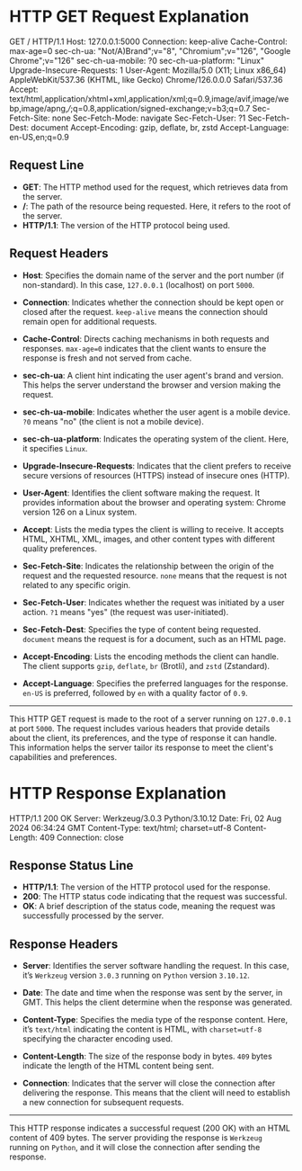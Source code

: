# HTTP GET Request Explanation

 
GET / HTTP/1.1
Host: 127.0.0.1:5000
Connection: keep-alive
Cache-Control: max-age=0
sec-ch-ua: "Not/A)Brand";v="8", "Chromium";v="126", "Google Chrome";v="126"
sec-ch-ua-mobile: ?0
sec-ch-ua-platform: "Linux"
Upgrade-Insecure-Requests: 1
User-Agent: Mozilla/5.0 (X11; Linux x86_64) AppleWebKit/537.36 (KHTML, like Gecko) Chrome/126.0.0.0 Safari/537.36
Accept: text/html,application/xhtml+xml,application/xml;q=0.9,image/avif,image/webp,image/apng,*/*;q=0.8,application/signed-exchange;v=b3;q=0.7
Sec-Fetch-Site: none
Sec-Fetch-Mode: navigate
Sec-Fetch-User: ?1
Sec-Fetch-Dest: document
Accept-Encoding: gzip, deflate, br, zstd
Accept-Language: en-US,en;q=0.9

## Request Line

- **GET**: The HTTP method used for the request, which retrieves data from the server.
- **/**: The path of the resource being requested. Here, it refers to the root of the server.
- **HTTP/1.1**: The version of the HTTP protocol being used.

## Request Headers

- **Host**: Specifies the domain name of the server and the port number (if non-standard). In this case, `127.0.0.1` (localhost) on port `5000`.

- **Connection**: Indicates whether the connection should be kept open or closed after the request. `keep-alive` means the connection should remain open for additional requests.

- **Cache-Control**: Directs caching mechanisms in both requests and responses. `max-age=0` indicates that the client wants to ensure the response is fresh and not served from cache.

- **sec-ch-ua**: A client hint indicating the user agent's brand and version. This helps the server understand the browser and version making the request.

- **sec-ch-ua-mobile**: Indicates whether the user agent is a mobile device. `?0` means "no" (the client is not a mobile device).

- **sec-ch-ua-platform**: Indicates the operating system of the client. Here, it specifies `Linux`.

- **Upgrade-Insecure-Requests**: Indicates that the client prefers to receive secure versions of resources (HTTPS) instead of insecure ones (HTTP).

- **User-Agent**: Identifies the client software making the request. It provides information about the browser and operating system: Chrome version 126 on a Linux system.

- **Accept**: Lists the media types the client is willing to receive. It accepts HTML, XHTML, XML, images, and other content types with different quality preferences.

- **Sec-Fetch-Site**: Indicates the relationship between the origin of the request and the requested resource. `none` means that the request is not related to any specific origin.

- **Sec-Fetch-User**: Indicates whether the request was initiated by a user action. `?1` means "yes" (the request was user-initiated).

- **Sec-Fetch-Dest**: Specifies the type of content being requested. `document` means the request is for a document, such as an HTML page.

- **Accept-Encoding**: Lists the encoding methods the client can handle. The client supports `gzip`, `deflate`, `br` (Brotli), and `zstd` (Zstandard).

- **Accept-Language**: Specifies the preferred languages for the response. `en-US` is preferred, followed by `en` with a quality factor of `0.9`.

---

This HTTP GET request is made to the root of a server running on `127.0.0.1` at port `5000`. The request includes various headers that provide details about the client, its preferences, and the type of response it can handle. This information helps the server tailor its response to meet the client's capabilities and preferences.

# HTTP Response Explanation

HTTP/1.1 200 OK
Server: Werkzeug/3.0.3 Python/3.10.12
Date: Fri, 02 Aug 2024 06:34:24 GMT
Content-Type: text/html; charset=utf-8
Content-Length: 409
Connection: close

## Response Status Line

- **HTTP/1.1**: The version of the HTTP protocol used for the response.
- **200**: The HTTP status code indicating that the request was successful.
- **OK**: A brief description of the status code, meaning the request was successfully processed by the server.

## Response Headers

- **Server**: Identifies the server software handling the request. In this case, it’s `Werkzeug` version `3.0.3` running on `Python` version `3.10.12`.

- **Date**: The date and time when the response was sent by the server, in GMT. This helps the client determine when the response was generated.

- **Content-Type**: Specifies the media type of the response content. Here, it’s `text/html` indicating the content is HTML, with `charset=utf-8` specifying the character encoding used.

- **Content-Length**: The size of the response body in bytes. `409` bytes indicate the length of the HTML content being sent.

- **Connection**: Indicates that the server will close the connection after delivering the response. This means that the client will need to establish a new connection for subsequent requests.

---

This HTTP response indicates a successful request (200 OK) with an HTML content of 409 bytes. The server providing the response is `Werkzeug` running on `Python`, and it will close the connection after sending the response.

